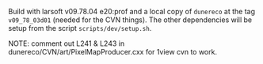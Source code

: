 Build with larsoft v09.78.04 e20:prof and a local copy of `dunereco` at the tag `v09_78_03d01` (needed for the CVN things). The other dependencies will be setup from the script `scripts/dev/setup.sh`.

NOTE: comment out L241 & L243 in dunereco/CVN/art/PixelMapProducer.cxx for 1view cvn to work.

